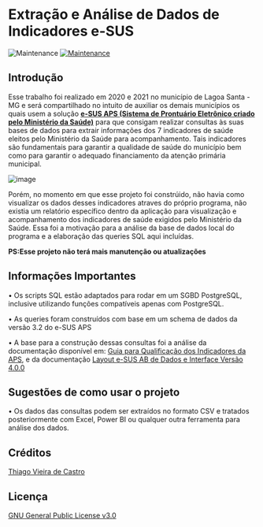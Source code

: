 # Extração e Análise de Dados de Indicadores e-SUS 
![Maintenance](https://img.shields.io/badge/PostgreSQL-316192?style=for-the-badge&logo=postgresql&logoColor=white)
[![Maintenance](https://img.shields.io/badge/Maintained%3F-no-red.svg)](https://bitbucket.org/lbesson/ansi-colors) 

## Introdução

Esse trabalho foi realizado em  2020 e 2021 no município de Lagoa Santa - MG e será compartilhado no intuito de auxiliar os demais municípios os quais usem a solução [**e-SUS APS (Sistema de Prontuário Eletrônico criado pelo Ministério da Saúde)**](https://sisaps.saude.gov.br/esus/) para que consigam realizar consultas às suas bases de dados para extrair informações dos 7 indicadores de saúde eleitos pelo Ministério da Saúde para acompanhamento. Tais indicadores são fundamentais para garantir a qualidade de saúde do município bem como para garantir o adequado financiamento da atenção primária municipal. 

 ![image](https://user-images.githubusercontent.com/100050236/156830775-c2620747-5dc5-4ab0-a296-f59bc5af8361.png)


Porém, no momento em que esse projeto foi constrúido, não havia como visualizar os dados desses indicadores atraves do próprio programa, não existia um relatório específico dentro da aplicação para visualização e acompanhamento dos indicadores de saúde exigidos pelo Ministério da Saúde. Essa foi a motivação para a análise da base de dados local do programa e a elaboração das queries SQL aqui incluídas.
 

**PS:Esse projeto não terá mais manutenção ou atualizações**
 
## Informações Importantes

• Os scripts SQL estão adaptados para rodar em um SGBD PostgreSQL, inclusive utilizando funções compatíveis apenas com PostgreSQL.

• As queries foram construídos com base em um schema de dados da versão 3.2 do e-SUS APS

• A base para a construção dessas consultas foi a análise da documentação disponível em: [Guia para Qualificação dos Indicadores da APS](http://189.28.128.100/dab/docs/portaldab/documentos/esus/qualificadores_indicador_PEC.pdf), e da documentação [Layout e-SUS AB de Dados e Interface Versão 4.0.0](https://integracao.esusab.ufsc.br/v400/)

## Sugestões de como usar o projeto

• Os dados  das consultas podem ser extraídos no formato CSV e tratados posteriormente com Excel, Power BI ou qualquer outra ferramenta para análise dos dados.

## Créditos

[Thiago Vieira de Castro](https://www.linkedin.com/in/thiago-vieira-de-castro-b9a698155/)

## Licença 

[GNU General Public License v3.0 ](https://www.gnu.org/licenses/gpl-3.0.pt-br.html)







